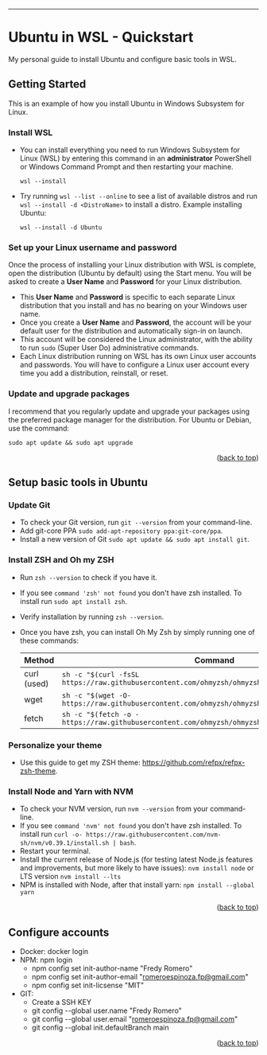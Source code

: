 <div id="top"></div>

---

#  Ubuntu in WSL - Quickstart

My personal guide to install Ubuntu and configure basic tools in WSL.

## Getting Started

This is an example of how you install Ubuntu in Windows Subsystem for Linux.

### Install WSL

- You can install everything you need to run Windows Subsystem for Linux (WSL) by entering this command in an **administrator** PowerShell or Windows Command Prompt and then restarting your machine.
   ```
   wsl --install
   ```
   
- Try running `wsl --list --online` to see a list of available distros and run `wsl --install -d <DistroName>` to install a distro. Example installing Ubuntu:
   ```
   wsl --install -d Ubuntu
   ```

### Set up your Linux username and password

Once the process of installing your Linux distribution with WSL is complete, open the distribution (Ubuntu by default) using the Start menu. You will be asked to create a **User Name** and **Password** for your Linux distribution.

- This **User Name** and **Password** is specific to each separate Linux distribution that you install and has no bearing on your Windows user name.
- Once you create a **User Name** and **Password**, the account will be your default user for the distribution and automatically sign-in on launch.
- This account will be considered the Linux administrator, with the ability to run `sudo` (Super User Do) administrative commands.
- Each Linux distribution running on WSL has its own Linux user accounts and passwords. You will have to configure a Linux user account every time you add a distribution, reinstall, or reset.

### Update and upgrade packages

I recommend that you regularly update and upgrade your packages using the preferred package manager for the distribution. For Ubuntu or Debian, use the command:
```
sudo apt update && sudo apt upgrade
```

<p align="right">(<a href="#top">back to top</a>)</p>

## Setup basic tools in Ubuntu

### Update Git

- To check your Git version, run `git --version` from your command-line.
- Add git-core PPA `sudo add-apt-repository ppa:git-core/ppa`.
- Install a new version of Git `sudo apt update && sudo apt install git`.

### Install ZSH and Oh my ZSH

- Run `zsh --version` to check if you have it.
- If you see `command 'zsh' not found` you don't have zsh installed. To install run `sudo apt install zsh`.
- Verify installation by running `zsh --version`.
- Once you have zsh, you can install Oh My Zsh by simply running one of these commands:

  | Method      | Command     |
  | ----------- | ----------- |
  | curl (used) | `sh -c "$(curl -fsSL https://raw.githubusercontent.com/ohmyzsh/ohmyzsh/master/tools/install.sh)"` |
  | wget        | `sh -c "$(wget -O- https://raw.githubusercontent.com/ohmyzsh/ohmyzsh/master/tools/install.sh)"` |
  | fetch       | `sh -c "$(fetch -o - https://raw.githubusercontent.com/ohmyzsh/ohmyzsh/master/tools/install.sh)"` |

### Personalize your theme

- Use this guide to get my ZSH theme: https://github.com/refpx/refpx-zsh-theme.

### Install Node and Yarn with NVM

- To check your NVM version, run `nvm --version` from your command-line.
- If you see `command 'nvm' not found` you don't have zsh installed. To install run `curl -o- https://raw.githubusercontent.com/nvm-sh/nvm/v0.39.1/install.sh | bash`.
- Restart your terminal.
- Install the current release of Node.js (for testing latest Node.js features and improvements, but more likely to have issues): `nvm install node` or LTS version `nvm install --lts`
- NPM is installed with Node, after that install yarn: `npm install --global yarn`

<p align="right">(<a href="#top">back to top</a>)</p>

## Configure accounts

- Docker: docker login
- NPM: npm login
   - npm config set init-author-name "Fredy Romero"
   - npm config set init-author-email "romeroespinoza.fp@gmail.com"
   - npm config set init-licsense "MIT"
- GIT:
   - Create a SSH KEY
   - git config --global user.name "Fredy Romero"
   - git config --global user.email "romeroespinoza.fp@gmail.com"
   - git config --global init.defaultBranch main

<p align="right">(<a href="#top">back to top</a>)</p>
